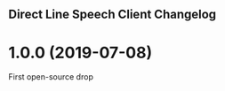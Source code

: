 ## Direct Line Speech Client Changelog

<a name="x.y.z"></a>
# 1.0.0 (2019-07-08)

First open-source drop
